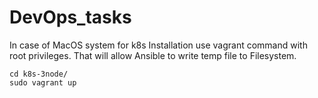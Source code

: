 # DevOps_tasks
In case of MacOS system for k8s Installation use vagrant command with root privileges. That will allow Ansible to write temp file to Filesystem.
```
cd k8s-3node/
sudo vagrant up
```
